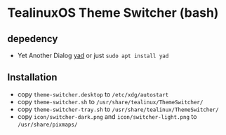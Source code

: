 # TealinuxOS Theme Switcher (bash)

## depedency
* Yet Another Dialog [yad](https://github.com/v1cont/yad#building-git-version) or just `sudo apt install yad`

## Installation
* copy `theme-switcher.desktop` to `/etc/xdg/autostart`
* copy `theme-switcher.sh` to `/usr/share/tealinux/ThemeSwitcher/`
* copy `theme-switcher-tray.sh` to `/usr/share/tealinux/ThemeSwitcher/`
* copy `icon/switcher-dark.png` and `icon/switcher-light.png` to `/usr/share/pixmaps/`